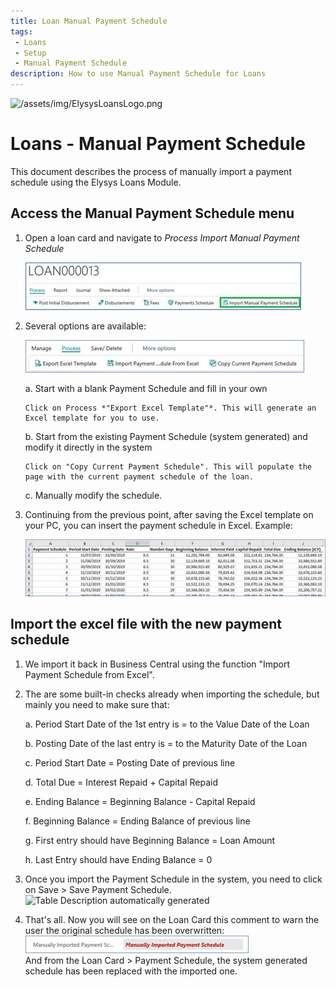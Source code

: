 ```yaml
---
title: Loan Manual Payment Schedule
tags: 
 - Loans
 - Setup
 - Manual Payment Schedule
description: How to use Manual Payment Schedule for Loans
---
```


![/assets/img/ElysysLoansLogo.png](../../assets/img/ElysysLoansLogo.png)

# Loans - Manual Payment Schedule

This document describes the process of manually import a payment
schedule using the Elysys Loans Module.

## **Access the Manual Payment Schedule menu**

1.  Open a loan card and navigate to *Process Import Manual Payment
    Schedule*

    ![](../../assets/img/LoanPaymentSchedule/image001.jpg)

2.  Several options are available:

    ![](../../assets/img/LoanPaymentSchedule/image002.jpg)

    a.  Start with a blank Payment Schedule and fill in your own
    
        Click on Process *"Export Excel Template"*. This will generate an Excel template for you to use.

    b.  Start from the existing Payment Schedule (system generated) and
        modify it directly in the system

        Click on "Copy Current Payment Schedule". This will populate the
        page with the current payment schedule of the loan.

    c.  Manually modify the schedule.

3.  Continuing from the previous point, after saving the Excel template
    on your PC, you can insert the payment schedule in Excel. Example:

    ![](../../assets/img/LoanPaymentSchedule/image003.jpg)

## **Import the excel file with the new payment schedule**

1.  We import it back in Business Central using the function "Import
    Payment Schedule from Excel".

2.  The are some built-in checks already when importing the schedule,
    but mainly you need to make sure that:

    a.  Period Start Date of the 1st entry is = to the Value Date of the
        Loan

    b.  Posting Date of the last entry is = to the Maturity Date of the
        Loan

    c.  Period Start Date = Posting Date of previous line

    d.  Total Due = Interest Repaid + Capital Repaid

    e.  Ending Balance = Beginning Balance - Capital Repaid

    f.  Beginning Balance = Ending Balance of previous line

    g.  First entry should have Beginning Balance = Loan Amount

    h.  Last Entry should have Ending Balance = 0

3.  Once you import the Payment Schedule in the system, you need to
    click on Save \> Save Payment Schedule.![Table Description
    automatically
    generated](../../assets/img/LoanPaymentSchedule/image004.jpg)


4.  That's all. Now you will see on the Loan Card this comment to warn
    the user the original schedule has been overwritten:
    ![](../../assets/img/LoanPaymentSchedule/image005.jpg)   
    And from the Loan Card \> Payment Schedule, the system generated
    schedule has been replaced with the imported one.
